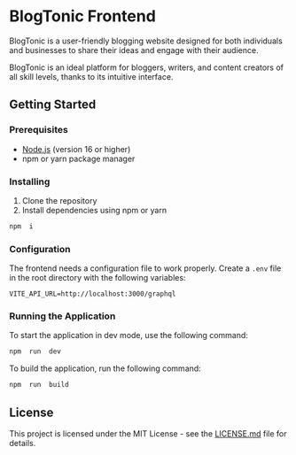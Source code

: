 # BlogTonic Frontend

BlogTonic is a user-friendly blogging website designed for both individuals and businesses to share their ideas and engage with their audience.

BlogTonic is an ideal platform for bloggers, writers, and content creators of all skill levels, thanks to its intuitive interface.

## Getting Started

### Prerequisites

- [Node.js](https://nodejs.org/en) (version 16 or higher)
- npm or yarn package manager

### Installing

1.  Clone the repository
2.  Install dependencies using npm or yarn

```bash
npm  i
```

### Configuration

The frontend needs a configuration file to work properly. Create a `.env` file in the root directory with the following variables:

```dotenv
VITE_API_URL=http://localhost:3000/graphql
```

### Running the Application

To start the application in dev mode, use the following command:

```bash
npm  run  dev
```

To build the application, run the following command:

```bash
npm  run  build
```

## License

This project is licensed under the MIT License - see the [LICENSE.md](https://github.com/ramizwd/BlogTonic/blob/main/LICENSE) file for details.
